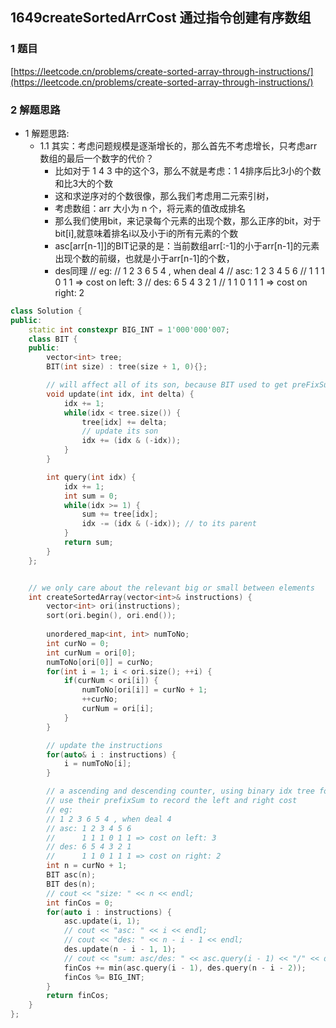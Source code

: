 ## 1649createSortedArrCost 通过指令创建有序数组

### 1 题目
[https://leetcode.cn/problems/create-sorted-array-through-instructions/](https://leetcode.cn/problems/create-sorted-array-through-instructions/)

### 2 解题思路
- 1 解题思路:
  - 1.1 其实：考虑问题规模是逐渐增长的，那么首先不考虑增长，只考虑arr数组的最后一个数字的代价？
    - 比如对于 1 4 3 中的这个3，那么不就是考虑：1 4排序后比3小的个数和比3大的个数
    - 这和求逆序对的个数很像，那么我们考虑用二元索引树，
    - 考虑数组：arr 大小为 n 个，将元素的值改成排名
    - 那么我们使用bit，来记录每个元素的出现个数，那么正序的bit，对于bit[i],就意味着排名i以及小于i的所有元素的个数
    - asc[arr[n-1]]的BIT记录的是：当前数组arr[:-1]的小于arr[n-1]的元素出现个数的前缀，也就是小于arr[n-1]的个数，
    - des同理
        // eg:
        // 1 2 3 6 5 4 , when deal 4
        // asc: 1 2 3 4 5 6
        //      1 1 1 0 1 1 => cost on left: 3
        // des: 6 5 4 3 2 1
        //      1 1 0 1 1 1 => cost on right: 2
```cpp
class Solution {
public:
    static int constexpr BIG_INT = 1'000'000'007;
    class BIT {
    public:
        vector<int> tree;
        BIT(int size) : tree(size + 1, 0){};

        // will affect all of its son, because BIT used to get preFixSum
        void update(int idx, int delta) {
            idx += 1;
            while(idx < tree.size()) {
                tree[idx] += delta;
                // update its son
                idx += (idx & (-idx));
            }
        }

        int query(int idx) {
            idx += 1;
            int sum = 0;
            while(idx >= 1) {
                sum += tree[idx];
                idx -= (idx & (-idx)); // to its parent
            }
            return sum;
        }
    };


    // we only care about the relevant big or small between elements
    int createSortedArray(vector<int>& instructions) {
        vector<int> ori(instructions);
        sort(ori.begin(), ori.end());
        
        unordered_map<int, int> numToNo;
        int curNo = 0;
        int curNum = ori[0];
        numToNo[ori[0]] = curNo;
        for(int i = 1; i < ori.size(); ++i) {
            if(curNum < ori[i]) {
                numToNo[ori[i]] = curNo + 1;
                ++curNo;
                curNum = ori[i];
            }
        }

        // update the instructions
        for(auto& i : instructions) {
            i = numToNo[i];
        }

        // a ascending and descending counter, using binary idx tree for the prefixSum 
        // use their prefixSum to record the left and right cost
        // eg:
        // 1 2 3 6 5 4 , when deal 4
        // asc: 1 2 3 4 5 6
        //      1 1 1 0 1 1 => cost on left: 3
        // des: 6 5 4 3 2 1
        //      1 1 0 1 1 1 => cost on right: 2
        int n = curNo + 1;
        BIT asc(n);
        BIT des(n);
        // cout << "size: " << n << endl;
        int finCos = 0;
        for(auto i : instructions) {
            asc.update(i, 1);
            // cout << "asc: " << i << endl;
            // cout << "des: " << n - i - 1 << endl;
            des.update(n - i - 1, 1);
            // cout << "sum: asc/des: " << asc.query(i - 1) << "/" << des.query(n - i - 2) << endl;
            finCos += min(asc.query(i - 1), des.query(n - i - 2));
            finCos %= BIG_INT;
        }
        return finCos;
    }
};
```